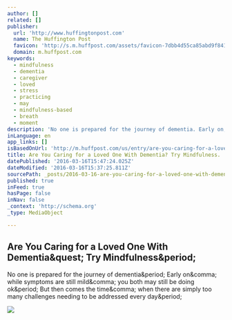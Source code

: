 ```yaml
---
author: []
related: []
publisher:
  url: 'http://www.huffingtonpost.com'
  name: The Huffington Post
  favicon: 'http://s.m.huffpost.com/assets/favicon-7dbb4d55ca85abd9f84197a1c3525e38.ico'
  domain: m.huffpost.com
keywords:
  - mindfulness
  - dementia
  - caregiver
  - loved
  - stress
  - practicing
  - may
  - mindfulness-based
  - breath
  - moment
description: 'No one is prepared for the journey of dementia. Early on, while symptoms are still mild, you both may still be doing ok. But then comes the time, when there are simply too many challenges needing to be addressed every day.'
inLanguage: en
app_links: []
isBasedOnUrl: 'http://m.huffpost.com/us/entry/are-you-caring-for-a-love_b_9470110.html'
title: Are You Caring for a Loved One With Dementia? Try Mindfulness.
datePublished: '2016-03-16T15:47:24.025Z'
dateModified: '2016-03-16T15:37:25.811Z'
sourcePath: _posts/2016-03-16-are-you-caring-for-a-loved-one-with-dementia-try-mindfulnes.md
published: true
inFeed: true
hasPage: false
inNav: false
_context: 'http://schema.org'
_type: MediaObject

---
```

<article style=""><h1>Are You Caring for a Loved One With Dementia&amp;quest; Try Mindfulness&amp;period;</h1><p>No one is prepared for the journey of dementia&amp;period; Early on&amp;comma; while symptoms are still mild&amp;comma; you both may still be doing ok&amp;period; But then comes the time&amp;comma; when there are simply too many challenges needing to be addressed every day&amp;period;</p><img src="http://i.huffpost.com/gen/1175296/images/h-DEMENTIA-628x314.jpg" /></article>